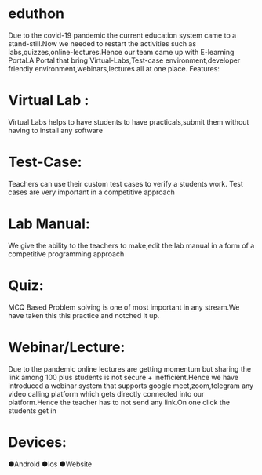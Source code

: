 # eduthon
Due to the covid-19 pandemic the current education system came to a stand-still.Now we needed to restart the activities such as
labs,quizzes,online-lectures.Hence our team came up with E-learning Portal.A Portal that bring Virtual-Labs,Test-case environment,developer friendly environment,webinars,lectures
all at one place.
Features:
# Virtual Lab :
Virtual Labs helps to have students to have practicals,submit
them without having to install any software
# Test-Case:
Teachers can use their custom test cases to verify a students work.
Test cases are very important in a competitive approach
# Lab Manual:
We give the ability to the teachers to make,edit the lab manual in a
form of a competitive programming approach
# Quiz:
MCQ Based Problem solving is one of most important in any stream.We
have taken this this practice and notched it up.
# Webinar/Lecture:
Due to the pandemic online lectures are getting momentum
but sharing the link among 100 plus students is not secure + inefficient.Hence
we have introduced a webinar system that supports google meet,zoom,telegram any video calling platform which gets directly connected
into our platform.Hence the teacher has to not send any link.On one click the
students get in
# Devices:
●Android
●Ios
●Website
